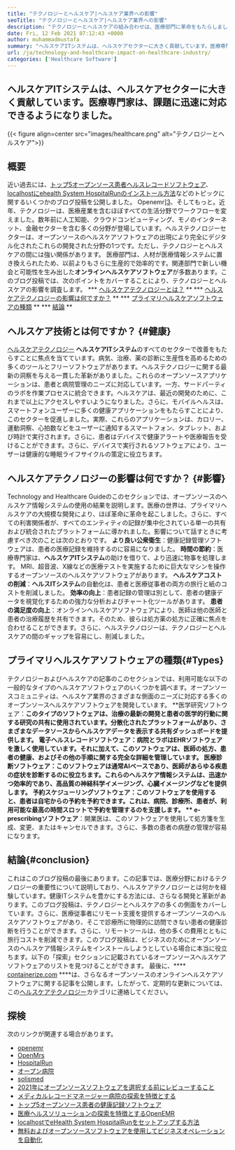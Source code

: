 ```yaml
---
title: "テクノロジーとヘルスケア|ヘルスケア業界への影響" 
seoTitle: "テクノロジーとヘルスケア|ヘルスケア業界への影響" 
description: "テクノロジーとヘルスケアの組み合わせは、医療部門に革命をもたらしました。ヘルスケアソフトウェアの影響と種類を調べてみましょう。" 
date: Fri, 12 Feb 2021 07:12:43 +0000
author: muhammadmustafa
summary: "ヘルスケアITシステムは、ヘルスケアセクターに大きく貢献しています。医療専門家は、課題に迅速に対応できるようになりました。" 
url: /ja/technology-and-healthcare-impact-on-healthcare-industry/
categories: ['Healthcare Software']
---
```


## ヘルスケアITシステムは、ヘルスケアセクターに大きく貢献しています。医療専門家は、課題に迅速に対応できるようになりました。

{{< figure align=center src="images/healthcare.png" alt="テクノロジーとヘルスケア">}}


## 概要
近い過去には、[トップ5オープンソース患者ヘルスレコードソフトウェア][1]、[localhostにehealth System HospitalRunのインストール方法][2]などのトピックに関するいくつかのブログ投稿を公開しました。 Openemr][3]、そしてもっと。近年、テクノロジーは、医療産業を含むほぼすべての生活分野でワークフローを変えました。数年前に人工知能、クラウドコンピューティング、モノのインターネット、金融セクターを含む多くの分野が登場しています。ヘルステクノロジーセクターは、オープンソースのヘルスケアソフトウェアの出現により完全にデジタル化されたこれらの開発された分野の1つです。ただし、テクノロジーとヘルスケアの間には強い関係があります。
医療部門は、人材が医療情報システムに置き換えられたため、以前よりもさらに生産的で効率的です。関連部門で新しい機会と可能性を生み出した**オンラインヘルスケアソフトウェア**が多数あります。このブログ投稿では、次のポイントをカバーすることにより、テクノロジーとヘルスケアの影響を調査します。
  *** [ヘルスケアテクノロジーとは？][4] **
  *** [ヘルスケアテクノロジーの影響は何ですか？][5] **
  *** [プライマリヘルスケアソフトウェアの種類][6] **
  *** [結論][7] **

## ヘルスケア技術とは何ですか？ {#健康}
[ヘルスケアテクノロジー][8] **ヘルスケアITシステム**のすべてのセクターで改善をもたらすことに焦点を当てています。病気、治療、薬の診断に生産性を高めるための多くのツールとフリーソフトウェアがあります。ヘルステクノロジーに関する最新の洞察を与える一貫した革新がありました。これらのオープンソースアプリケーションは、患者と病院管理のニーズに対応しています。一方、サードパーティのラボを作業プロセスに統合できます。ヘルスケアは、最近の開発のために、これまで以上にアクセスしやすいようになりました。さらに、モバイルヘルスは、スマートフォンユーザーに多くの健康アプリケーションをもたらすことにより、このセクターを促進しました。実際、これらのアプリケーションは、カロリー、運動洞察、心拍数などをユーザーに通知するスマートフォン、タブレット、および時計で実行されます。さらに、患者はデバイスで健康アラートや医療報告を受けることができます。さらに、デバイスで実行されるソフトウェアにより、ユーザーは健康的な睡眠ライフサイクルの策定に役立ちます。

## ヘルスケアテクノロジーの影響は何ですか？ {#影響}
Technology and Healthcare Guideのこのセクションでは、オープンソースのヘルスケア情報システムの使用の結果を説明します。医療の世界は、プライマリヘルスケアの大規模な開発により、ほぼ革命に革命を起こしました。さらに、すべての利害関係者が、すべてのエンティティの記録が集中化されている単一の共有および統合されたプラットフォームに導かれました。影響について話すときに考慮すべき次のことは次のとおりです。
**より良い公衆衛生**：健康記録管理ソフトウェアは、患者の医療記録を維持するのに容易になりました。
**時間の節約**：医療専門家は、**ヘルスケアITシステム**の助けを借りて、より迅速に物事を処理します。 MRI、超音波、X線などの医療テストを実施するために巨大なマシンを操作するオープンソースのヘルスケアソフトウェアがあります。
**ヘルスケアコストの削減**：**ヘルスITシステム**の自動化は、患者と医療従事者の両方の旅行と紙のコストを削減しました。
**効率の向上**：患者記録の管理は別として、患者の健康データを視覚化するための強力な分析およびチャート化ツールがあります。
**患者の満足度の向上**：オンラインヘルスケアソフトウェアにより、医師は他の医師と患者の治療履歴を共有できます。そのため、彼らは処方薬の処方に正確に焦点を合わせることができます。さらに、ヘルステクノロジーは、テクノロジーとヘルスケアの間のギャップを容易にし、削減しました。

## プライマリヘルスケアソフトウェアの種類{#Types}
テクノロジーおよびヘルスケアの記事のこのセクションでは、利用可能な以下の一般的なタイプのヘルスケアソフトウェアのいくつかを調べます。オープンソースコミュニティは、ヘルスケア業界のさまざまな側面のニーズに対応する多くのオープンソースヘルスケアソフトウェアを開発しています。
**医学研究ソフトウェア：**このタイプのソフトウェアは、治療の最新の開発と患者の医学的行動に関する研究の共有に使用されています。分散化されたプラットフォームがあり、さまざまなデータソースからヘルスケアデータを表示する共有ダッシュボードを提供します。
**電子ヘルスレコードソフトウェア**：病院とラボはEHRソフトウェアを激しく使用しています。それに加えて、このソフトウェアは、医師の処方、患者の健康、およびその他の手順に関する完全な詳細を管理しています。
**医療診断ソフトウェア**：このソフトウェアは通常AIベースであり、医師があらゆる疾患の症状を診断するのに役立ちます。これらのヘルスケア情報システムは、迅速かつ効率的であり、高品質の神経科学イメージング、心臓イメージングなどを提供します。
**予約スケジューリングソフトウェア**：このソフトウェアを使用すると、患者は自宅からの予約を予約できます。これは、病院、診療所、患者が、利用可能な最高の時間スロットで予約を管理するのを支援します。
** e-prescribingソフトウェア**：開業医は、このソフトウェアを使用して処方箋を生成、変更、またはキャンセルできます。さらに、多数の患者の病歴の管理が容易になります。

## 結論{#conclusion}
これはこのブログ投稿の最後にあります。この記事では、医療分野におけるテクノロジーの重要性について説明しており、ヘルスケアテクノロジーとは何かを経験しています。健康ITシステムを豊かにする方法には、さらなる開発と革新があります。このブログ投稿は、テクノロジーとヘルスケアの多くの側面をカバーしています。さらに、医療従事者にリモート支援を提供するオープンソースのヘルスケアソフトウェアがあり、そこで診療所に物理的に訪問できない患者の健康診断を行うことができます。さらに、リモートツールは、他の多くの費用とともに旅行コストを削減できます。このブログ投稿は、ビジネスのためにオープンソースのヘルスケア情報システムをインストールしようとしている場合に本当に役立ちます。以下の「探索」セクションに記載されているオープンソースヘルスケアソフトウェアのリストを見つけることができます。
最後に、**** [containerize.com][9] ****は、さらなるオープンソースのオンラインヘルスケアソフトウェアに関する記事を公開します。したがって、定期的な更新については、この[ヘルスケアテクノロジー][8]カテゴリに連絡してください。

## 探検
次のリンクが関連する場合があります。
  * [openemr][10]
  * [OpenMrs][11]
  * [HospitalRun][12]
  * [オープン病院][13]
  * [solismed][14]
  * [2021年にオープンソースソフトウェアを選択する前にレビューすること][15]
  * [メディカルレコードマネージャー病院の探索を特徴とする][16]
  * [トップ5オープンソース患者の健康記録ソフトウェア][1]
  * [医療ヘルスソリューションの探索を特徴とするOpenEMR][3]
  * [localhostでeHealth System HospitalRunをセットアップする方法][17]
  * [無料およびオープンソースソフトウェアを使用してビジネスオペレーションを自動化][18]

  
[1]: https://blog.containerize.com/2021/03/05/top-5-open-source-patient-record-management-software/
[2]: https://blog.containerize.com/healthcare-software/how-to-install-hospitalrun-hospital-management-system/
[3]: https://blog.containerize.com/healthcare-software/open-source-medical-software-openemr-features/
[4]: #health
[5]: #impact
[6]: #types
[7]: #Conclusion
[8]: https://products.containerize.com/health-care-technologies
[9]: https://www.containerize.com/
[10]: https://products.containerize.com/health-care-technologies/openemr
[11]: https://products.containerize.com/health-care-technologies/openmrs
[12]: https://products.containerize.com/healthcare-technologies/hospitalrun
[13]: https://products.containerize.com/healthcare-technologies/open-hospital
[14]: https://products.containerize.com/healthcare-technologies/solismed
[15]: https://blog.containerize.com/cmdb-software/things-to-review-before-opting-open-source-software-in-2021/
[16]: https://blog.containerize.com/healthcare-software/features-exploration-of-medical-record-manager-hospitalrun/
[17]: https://blog.containerize.com/healthcare-software/how-to-install-hospitalrun-hospital-management-system/
[18]: https://blog.containerize.com/blogging/automate-business-operations-using-open-source-software/
